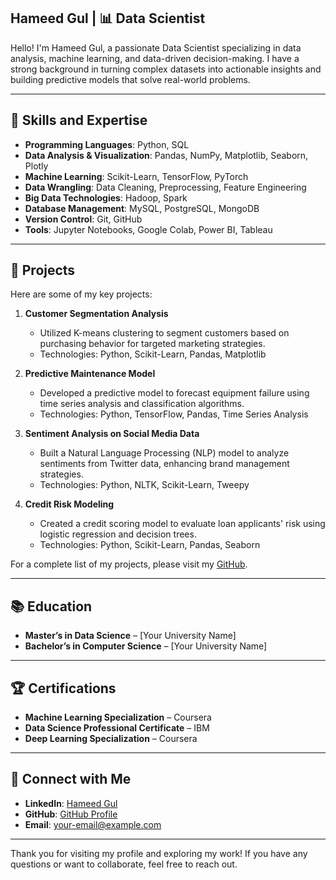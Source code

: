 
## Hameed Gul | 📊 Data Scientist

Hello! I'm Hameed Gul, a passionate Data Scientist specializing in data analysis, machine learning, and data-driven decision-making. I have a strong background in turning complex datasets into actionable insights and building predictive models that solve real-world problems.

---

## 🚀 Skills and Expertise

- **Programming Languages**: Python, SQL
- **Data Analysis & Visualization**: Pandas, NumPy, Matplotlib, Seaborn, Plotly
- **Machine Learning**: Scikit-Learn, TensorFlow, PyTorch
- **Data Wrangling**: Data Cleaning, Preprocessing, Feature Engineering
- **Big Data Technologies**: Hadoop, Spark
- **Database Management**: MySQL, PostgreSQL, MongoDB
- **Version Control**: Git, GitHub
- **Tools**: Jupyter Notebooks, Google Colab, Power BI, Tableau

---

## 📁 Projects

Here are some of my key projects:

1. **Customer Segmentation Analysis**  
   - Utilized K-means clustering to segment customers based on purchasing behavior for targeted marketing strategies.
   - Technologies: Python, Scikit-Learn, Pandas, Matplotlib

2. **Predictive Maintenance Model**  
   - Developed a predictive model to forecast equipment failure using time series analysis and classification algorithms.
   - Technologies: Python, TensorFlow, Pandas, Time Series Analysis

3. **Sentiment Analysis on Social Media Data**  
   - Built a Natural Language Processing (NLP) model to analyze sentiments from Twitter data, enhancing brand management strategies.
   - Technologies: Python, NLTK, Scikit-Learn, Tweepy

4. **Credit Risk Modeling**  
   - Created a credit scoring model to evaluate loan applicants' risk using logistic regression and decision trees.
   - Technologies: Python, Scikit-Learn, Pandas, Seaborn

For a complete list of my projects, please visit my [GitHub](https://github.com/your-github-username).

---

## 📚 Education

- **Master’s in Data Science** – [Your University Name]
- **Bachelor’s in Computer Science** – [Your University Name]

---

## 🏆 Certifications

- **Machine Learning Specialization** – Coursera
- **Data Science Professional Certificate** – IBM
- **Deep Learning Specialization** – Coursera

---

## 🤝 Connect with Me

- **LinkedIn**: [Hameed Gul](https://www.linkedin.com/in/your-linkedin-username)
- **GitHub**: [GitHub Profile](https://github.com/your-github-username)
- **Email**: your-email@example.com
---

Thank you for visiting my profile and exploring my work! If you have any questions or want to collaborate, feel free to reach out.
